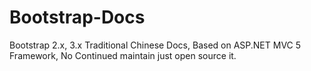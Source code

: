 # Bootstrap-Docs
Bootstrap 2.x, 3.x Traditional Chinese Docs, Based on ASP.NET MVC 5 Framework, No Continued maintain just open source it.
